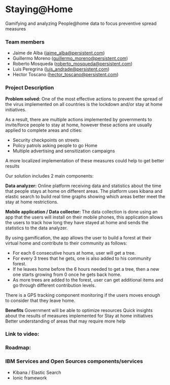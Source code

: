 # Staying@Home

  Gamifying and analyzing People@home data to focus preventive spread measures

   ### Team members
   * Jaime de Alba (jaime_alba@persistent.com)
   * Guillermo Moreno (guillermo_moreno@persistent.com)
   * Roberto Mosqueda (roberto_mosqueda@persistent.com)
   * Luis Peregrina (luis_andrade@persistent.com)
   * Hector Toscano (hector_toscano@persistent.com)
   
  ### Project Description
  
  **Problem solved:**
  One of the most effective actions to prevent the spread of the virus implemented on all countries is the lockdown and/or stay at home initiatives. 
  
  As a result, there are multiple actions implemented by governments to invite/force people to stay at home, however these actions are usually applied to complete areas and cities:
  
  - Security checkpoints on streets
  - Policy patrols asking people to go Home
  - Multiple advertising and sensitization campaigns
  
  A more localized implementation of these measures could help to get better results

Our solution includes 2 main components:

**Data analyzer:**
Online platform receiving data and statistics about the time that people stays at home on different areas. 
The platform uses kibana and elastic search to build real time graphs showing which areas better meet the stay at home restrictions.

**Mobile application / Data collector:**
The data collection is done using an app that the users will install on their mobile phones, this application allows the users to track how long they have stayed at home and sends the statistics to the data analyzer.

By using gamification, the app allows the user to build a forest at their virtual home and contribute to their community as follows:

-	For each 6 consecutive hours at home, user will get a tree.
-	For every 3 trees that he gets, one is also added to his community forest.
-	If he leaves home before the 6 hours needed to get a tree, then a new one starts growing from 0 once he gets back home.
-	As more trees are added to the forest, user can get additional items and go through different contribution levels.

There is a GPS tracking component monitoring if the users moves enough to consider that they leave home.

**Benefits**
Government will be able to optimize resources
Quick insights about the results of measures implemented for Stay at home initiatives
Better understanding of areas that may require more help

### Link to video:

### Roadmap:

### IBM Services and Open Sources components/services
- Kibana / Elastic Search
- Ionic framework
